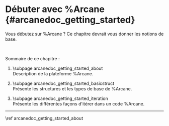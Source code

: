 # Débuter avec %Arcane {#arcanedoc_getting_started}

Vous débutez sur %Arcane ? Ce chapitre devrait vous donner les notions de base.

<br>

Sommaire de ce chapitre :

1. \subpage arcanedoc_getting_started_about <br>
  Description de la plateforme %Arcane.

2. \subpage arcanedoc_getting_started_basicstruct <br>
  Présente les structures et les types de base de %Arcane.

3. \subpage arcanedoc_getting_started_iteration <br>
  Présente les différentes façons d'itérer dans un code %Arcane.



____

<div class="section_buttons">
<span class="next_section_button">
\ref arcanedoc_getting_started_about
</span>
</div>
